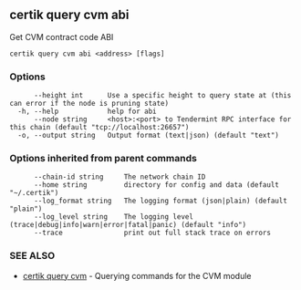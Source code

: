 ## certik query cvm abi

Get CVM contract code ABI

```
certik query cvm abi <address> [flags]
```

### Options

```
      --height int      Use a specific height to query state at (this can error if the node is pruning state)
  -h, --help            help for abi
      --node string     <host>:<port> to Tendermint RPC interface for this chain (default "tcp://localhost:26657")
  -o, --output string   Output format (text|json) (default "text")
```

### Options inherited from parent commands

```
      --chain-id string     The network chain ID
      --home string         directory for config and data (default "~/.certik")
      --log_format string   The logging format (json|plain) (default "plain")
      --log_level string    The logging level (trace|debug|info|warn|error|fatal|panic) (default "info")
      --trace               print out full stack trace on errors
```

### SEE ALSO

* [certik query cvm](certik_query_cvm.md)	 - Querying commands for the CVM module


